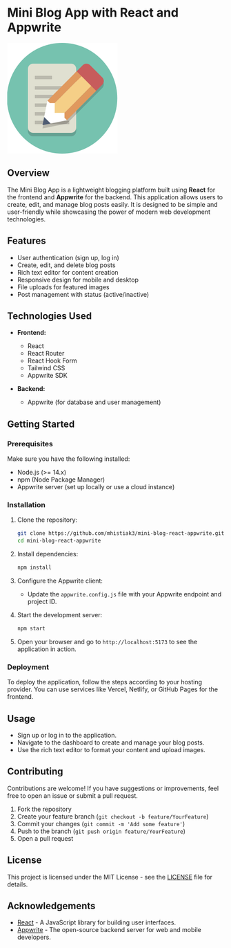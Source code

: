 
# Mini Blog App with React and Appwrite

![Mini Blog Logo](./public/logo.png) <!-- Add a logo image if you have one -->

## Overview

The Mini Blog App is a lightweight blogging platform built using **React** for the frontend and **Appwrite** for the backend. This application allows users to create, edit, and manage blog posts easily. It is designed to be simple and user-friendly while showcasing the power of modern web development technologies.

## Features

- User authentication (sign up, log in)
- Create, edit, and delete blog posts
- Rich text editor for content creation
- Responsive design for mobile and desktop
- File uploads for featured images
- Post management with status (active/inactive)

## Technologies Used

- **Frontend:** 
  - React
  - React Router
  - React Hook Form
  - Tailwind CSS
  - Appwrite SDK

- **Backend:**
  - Appwrite (for database and user management)

## Getting Started

### Prerequisites

Make sure you have the following installed:

- Node.js (>= 14.x)
- npm (Node Package Manager)
- Appwrite server (set up locally or use a cloud instance)

### Installation

1. Clone the repository:

   ```bash
   git clone https://github.com/mhistiak3/mini-blog-react-appwrite.git
   cd mini-blog-react-appwrite
   ```

2. Install dependencies:

   ```bash
   npm install
   ```

3. Configure the Appwrite client:

   - Update the `appwrite.config.js` file with your Appwrite endpoint and project ID.

4. Start the development server:

   ```bash
   npm start
   ```

5. Open your browser and go to `http://localhost:5173` to see the application in action.

### Deployment

To deploy the application, follow the steps according to your hosting provider. You can use services like Vercel, Netlify, or GitHub Pages for the frontend.

## Usage

- Sign up or log in to the application.
- Navigate to the dashboard to create and manage your blog posts.
- Use the rich text editor to format your content and upload images.

## Contributing

Contributions are welcome! If you have suggestions or improvements, feel free to open an issue or submit a pull request.

1. Fork the repository
2. Create your feature branch (`git checkout -b feature/YourFeature`)
3. Commit your changes (`git commit -m 'Add some feature'`)
4. Push to the branch (`git push origin feature/YourFeature`)
5. Open a pull request

## License

This project is licensed under the MIT License - see the [LICENSE](LICENSE) file for details.

## Acknowledgements

- [React](https://reactjs.org/) - A JavaScript library for building user interfaces.
- [Appwrite](https://appwrite.io/) - The open-source backend server for web and mobile developers.

